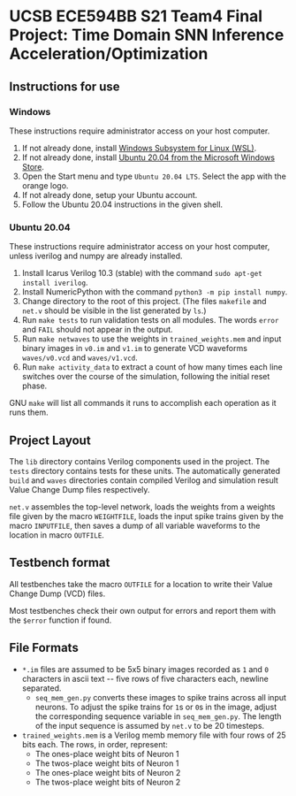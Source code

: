 # UCSB ECE594BB S21 Team4 Final Project: Time Domain SNN Inference Acceleration/Optimization

## Instructions for use
### Windows

These instructions require administrator access on your host computer.

1. If not already done, install [Windows Subsystem for Linux (WSL)](https://docs.microsoft.com/en-us/windows/wsl/install-win10).
2. If not already done, install [Ubuntu 20.04 from the Microsoft Windows Store](https://www.microsoft.com/en-us/p/ubuntu-2004-lts/9n6svws3rx71).
3. Open the Start menu and type `Ubuntu 20.04 LTS`. Select the app with the orange logo.
4. If not already done, setup your Ubuntu account.
5. Follow the Ubuntu 20.04 instructions in the given shell.

### Ubuntu 20.04

These instructions require administrator access on your host computer, unless iverilog and numpy are already installed.

1. Install Icarus Verilog 10.3 (stable) with the command `sudo apt-get install iverilog`.
2. Install NumericPython with the command `python3 -m pip install numpy`.
3. Change directory to the root of this project. (The files `makefile` and `net.v` should be visible in the list generated by `ls`.)
4. Run `make tests` to run validation tests on all modules. The words `error` and `FAIL` should not appear in the output.
5. Run `make netwaves` to use the weights in `trained_weights.mem` and input binary images in `v0.im` and `v1.im` to generate VCD waveforms `waves/v0.vcd` and `waves/v1.vcd`.
6. Run `make activity_data` to extract a count of how many times each line switches over the course of the simulation, following the initial reset phase.

GNU `make` will list all commands it runs to accomplish each operation as it runs them.

## Project Layout

The `lib` directory contains Verilog components used in the project. The `tests` directory contains tests for these units. The automatically generated `build` and `waves` directories contain compiled Verilog and simulation result Value Change Dump files respectively.

`net.v` assembles the top-level network, loads the weights from a weights file given by the macro `WEIGHTFILE`, loads the input spike trains given by the macro `INPUTFILE`, then saves a dump of all variable waveforms to the location in macro `OUTFILE`.

## Testbench format

All testbenches take the macro `OUTFILE` for a location to write their Value Change Dump (VCD) files.

Most testbenches check their own output for errors and report them with the `$error` function if found.

## File Formats

+ `*.im` files are assumed to be 5x5 binary images recorded as `1` and `0` characters in ascii text -- five rows of five characters each, newline separated.
    + `seq_mem_gen.py` converts these images to spike trains across all input neurons. To adjust the spike trains for `1`s or `0`s in the image, adjust the corresponding sequence variable in `seq_mem_gen.py`. The length of the input sequence is assumed by `net.v` to be 20 timesteps.
+ `trained_weights.mem` is a Verilog memb memory file with four rows of 25 bits each. The rows, in order, represent:
    + The ones-place weight bits of Neuron 1
    + The twos-place weight bits of Neuron 1
    + The ones-place weight bits of Neuron 2
    + The twos-place weight bits of Neuron 2